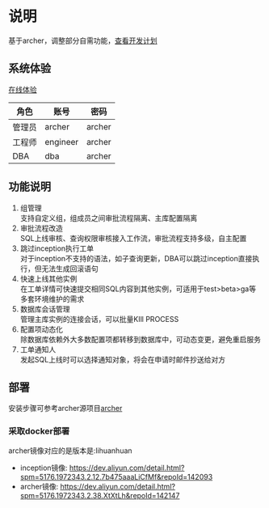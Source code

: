 # 说明
基于archer，调整部分自需功能，[查看开发计划](https://github.com/hhyo/archer/projects/1)  

## 系统体验
[在线体验](http://52.221.195.102) 
  
|  角色 | 账号 | 密码 |
| --- | --- | --- |
|  管理员| archer | archer |
|  工程师| engineer | archer |
|  DBA| dba | archer |

## 功能说明
1. 组管理  
   支持自定义组，组成员之间审批流程隔离、主库配置隔离
2. 审批流程改造  
   SQL上线审核、查询权限审核接入工作流，审批流程支持多级，自主配置
3. 跳过inception执行工单  
   对于inception不支持的语法，如子查询更新，DBA可以跳过inception直接执行，但无法生成回滚语句  
4. 快速上线其他实例  
   在工单详情可快速提交相同SQL内容到其他实例，可适用于test>beta>ga等多套环境维护的需求
5. 数据库会话管理  
   管理主库实例的连接会话，可以批量KIll PROCESS
5. 配置项动态化  
   除数据库依赖外大多数配置项都转移到数据库中，可动态变更，避免重启服务  
6. 工单通知人  
   发起SQL上线时可以选择通知对象，将会在申请时邮件抄送给对方

## 部署
安装步骤可参考archer源项目[archer](https://github.com/hhyo/archer/tree/github)
### 采取docker部署
archer镜像对应的是版本是:lihuanhuan
* inception镜像: https://dev.aliyun.com/detail.html?spm=5176.1972343.2.12.7b475aaaLiCfMf&repoId=142093
* archer镜像: https://dev.aliyun.com/detail.html?spm=5176.1972343.2.38.XtXtLh&repoId=142147    

